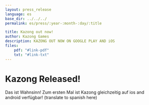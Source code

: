 ```yaml
---
layout: press_release
language: es
base_dir: ../../../
permalink: es/press/:year-:month-:day/:title

title: Kazong out now!
author: Kazong Games
description: KAZONG OUT NOW ON GOOGLE PLAY AND iOS
files:
    pdf: "#link-pdf"
    txt: "#link-txt"
---
```


# Kazong Released!

Das ist Wahnsinn! Zum ersten Mal ist Kazong gleichzeitig auf ios and android verfügbar! (translate to spanish here)